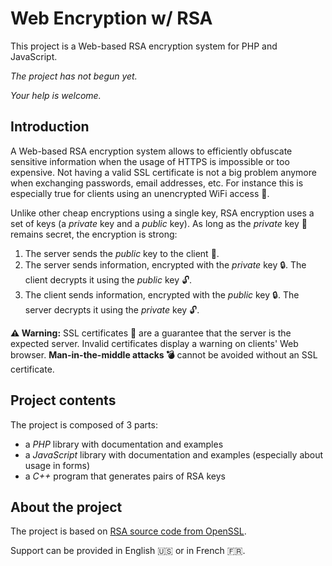 # Web Encryption w/ RSA
This project is a Web-based RSA encryption system for PHP and JavaScript.

*The project has not begun yet.*

*Your help is welcome.*

## Introduction
A Web-based RSA encryption system allows to efficiently obfuscate sensitive information when the usage of HTTPS is impossible or too expensive. Not having a valid SSL certificate is not a big problem anymore when exchanging passwords, email addresses, etc. For instance this is especially true for clients using an unencrypted WiFi access :signal_strength:.

Unlike other cheap encryptions using a single key, RSA encryption uses a set of keys (a *private* key and a *public* key). As long as the *private* key :key: remains secret, the encryption is strong:

1. The server sends the *public* key to the client :key:.
2. The server sends information, encrypted with the *private* key :lock:. The client decrypts it using the *public* key :unlock:.
3. The client sends information, encrypted with the *public* key :lock:. The server decrypts it using the *private* key :unlock:.

**:warning: Warning:** SSL certificates :closed_lock_with_key: are a guarantee that the server is the expected server. Invalid certificates display a warning on clients' Web browser. **Man-in-the-middle attacks :bomb:** cannot be avoided without an SSL certificate.

## Project contents
The project is composed of 3 parts:
* a *PHP* library with documentation and examples
* a *JavaScript* library with documentation and examples (especially about usage in forms)
* a *C++* program that generates pairs of RSA keys

## About the project
The project is based on [RSA source code from OpenSSL](https://github.com/openssl/openssl/tree/master/crypto/rsa).

Support can be provided in English :us: or in French :fr:.
